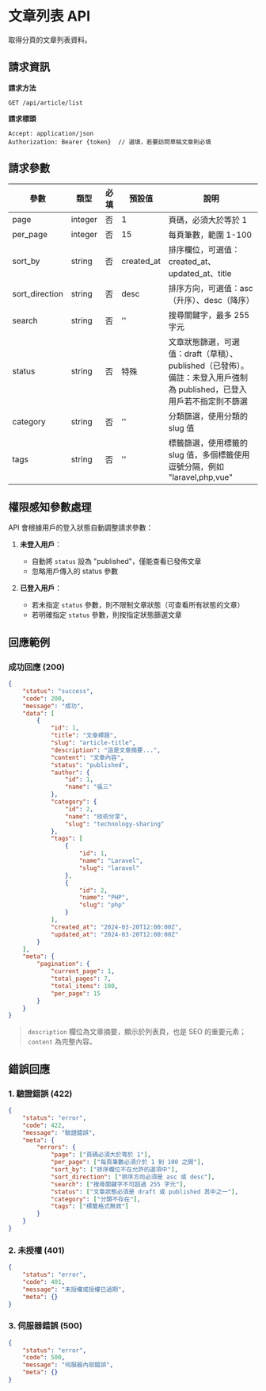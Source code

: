 # 文章列表 API

取得分頁的文章列表資料。

## 請求資訊

**請求方法**
```
GET /api/article/list
```

**請求標頭**
```
Accept: application/json
Authorization: Bearer {token}  // 選填，若要訪問草稿文章則必填
```

## 請求參數

| 參數           | 類型    | 必填  | 預設值      | 說明                                                |
|--------------|---------|-------|------------|------------------------------------------------------|
| page         | integer | 否    | 1          | 頁碼，必須大於等於 1                                    |
| per_page     | integer | 否    | 15         | 每頁筆數，範圍 1-100                                   |
| sort_by      | string  | 否    | created_at | 排序欄位，可選值：created_at、updated_at、title          |
| sort_direction| string  | 否    | desc       | 排序方向，可選值：asc（升序）、desc（降序）                  |
| search       | string  | 否    | ''         | 搜尋關鍵字，最多 255 字元                               |
| status       | string  | 否    | 特殊       | 文章狀態篩選，可選值：draft（草稿）、published（已發佈）。備註：未登入用戶強制為 published，已登入用戶若不指定則不篩選 |
| category     | string  | 否    | ''         | 分類篩選，使用分類的 slug 值                            |
| tags         | string  | 否    | ''         | 標籤篩選，使用標籤的 slug 值，多個標籤使用逗號分隔，例如 "laravel,php,vue" |

## 權限感知參數處理

API 會根據用戶的登入狀態自動調整請求參數：

1. **未登入用戶**：
   - 自動將 `status` 設為 "published"，僅能查看已發佈文章
   - 忽略用戶傳入的 status 參數

2. **已登入用戶**：
   - 若未指定 `status` 參數，則不限制文章狀態（可查看所有狀態的文章）
   - 若明確指定 `status` 參數，則按指定狀態篩選文章

## 回應範例

### 成功回應 (200)
```json
{
    "status": "success",
    "code": 200,
    "message": "成功",
    "data": [
        {
            "id": 1,
            "title": "文章標題",
            "slug": "article-title",
            "description": "這是文章摘要...",
            "content": "文章內容",
            "status": "published",
            "author": {
                "id": 1,
                "name": "張三"
            },
            "category": {
                "id": 2,
                "name": "技術分享",
                "slug": "technology-sharing"
            },
            "tags": [
                {
                    "id": 1,
                    "name": "Laravel",
                    "slug": "laravel"
                },
                {
                    "id": 2,
                    "name": "PHP",
                    "slug": "php"
                }
            ],
            "created_at": "2024-03-20T12:00:00Z",
            "updated_at": "2024-03-20T12:00:00Z"
        }
    ],
    "meta": {
        "pagination": {
            "current_page": 1,
            "total_pages": 7,
            "total_items": 100,
            "per_page": 15
        }
    }
}
```

> `description` 欄位為文章摘要，顯示於列表頁，也是 SEO 的重要元素；`content` 為完整內容。

## 錯誤回應

### 1. 驗證錯誤 (422)
```json
{
    "status": "error",
    "code": 422,
    "message": "驗證錯誤",
    "meta": {
        "errors": {
            "page": ["頁碼必須大於等於 1"],
            "per_page": ["每頁筆數必須介於 1 到 100 之間"],
            "sort_by": ["排序欄位不在允許的選項中"],
            "sort_direction": ["排序方向必須是 asc 或 desc"],
            "search": ["搜尋關鍵字不可超過 255 字元"],
            "status": ["文章狀態必須是 draft 或 published 其中之一"],
            "category": ["分類不存在"],
            "tags": ["標籤格式無效"]
        }
    }
}
```

### 2. 未授權 (401)
```json
{
    "status": "error",
    "code": 401,
    "message": "未授權或授權已過期",
    "meta": {}
}
```

### 3. 伺服器錯誤 (500)
```json
{
    "status": "error",
    "code": 500,
    "message": "伺服器內部錯誤",
    "meta": {}
}
``` 